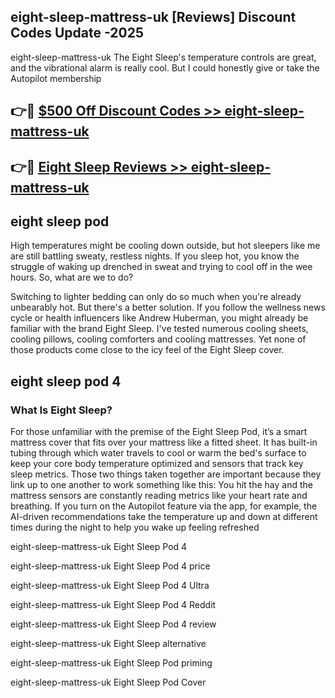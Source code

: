 ## eight-sleep-mattress-uk [Reviews​] Discount Codes Update -2025

eight-sleep-mattress-uk The Eight Sleep's temperature controls are great, and the vibrational alarm is really cool. But I could honestly give or take the Autopilot membership

## 👉🔴 [$500 Off Discount Codes >> eight-sleep-mattress-uk](http://download.freeplayer.one?title=eight-sleep-mattress-uk&ref=18-ES)

## 👉🔴 [Eight Sleep Reviews >> eight-sleep-mattress-uk](http://download.freeplayer.one?title=eight-sleep-mattress-uk&ref=18-ES)

## eight sleep pod

High temperatures might be cooling down outside, but hot sleepers like me are still battling sweaty, restless nights. If you sleep hot, you know the struggle of waking up drenched in sweat and trying to cool off in the wee hours. So, what are we to do?

Switching to lighter bedding can only do so much when you're already unbearably hot. But there's a better solution. If you follow the wellness news cycle or health influencers like Andrew Huberman, you might already be familiar with the brand Eight Sleep. I've tested numerous cooling sheets, cooling pillows, cooling comforters and cooling mattresses. Yet none of those products come close to the icy feel of the Eight Sleep cover.

## eight sleep pod 4

### What Is Eight Sleep?

For those unfamiliar with the premise of the Eight Sleep Pod, it’s a smart mattress cover that fits over your mattress like a fitted sheet. It has built-in tubing through which water travels to cool or warm the bed's surface to keep your core body temperature optimized and sensors that track key sleep metrics. Those two things taken together are important because they link up to one another to work something like this: You hit the hay and the mattress sensors are constantly reading metrics like your heart rate and breathing. If you turn on the Autopilot feature via the app, for example, the AI-driven recommendations take the temperature up and down at different times during the night to help you wake up feeling refreshed

eight-sleep-mattress-uk Eight Sleep Pod 4

eight-sleep-mattress-uk Eight Sleep Pod 4 price

eight-sleep-mattress-uk Eight Sleep Pod 4 Ultra

eight-sleep-mattress-uk Eight Sleep Pod 4 Reddit

eight-sleep-mattress-uk Eight Sleep Pod 4 review

eight-sleep-mattress-uk Eight Sleep alternative

eight-sleep-mattress-uk Eight Sleep Pod priming

eight-sleep-mattress-uk Eight Sleep Pod Cover